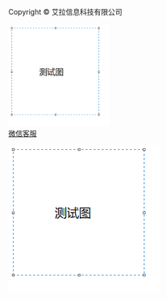 <!-- Footer -->
<footer class="py-5 bg-dark">
  <div class="container">
    <p class="m-0 text-center text-white">
      Copyright &copy; 艾拉信息科技有限公司<br><br><img src="/image/测试图.png" width="200" height="200"><br>
      <a href="https://work.weixin.qq.com/kfid/kfc2af7c32478aace02">微信客服</a>
    </p>

  </div>
  <!-- /.container -->
</footer>

![image-20220331101611149](../image/image-20220331101611149.png)